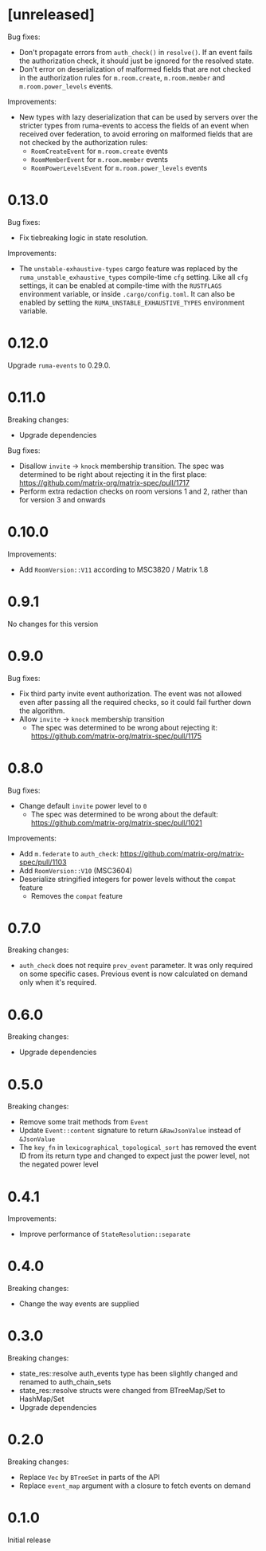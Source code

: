 # [unreleased]

Bug fixes:

- Don't propagate errors from `auth_check()` in `resolve()`. If an event fails
  the authorization check, it should just be ignored for the resolved state.
- Don't error on deserialization of malformed fields that are not checked in the
  authorization rules for `m.room.create`, `m.room.member` and
  `m.room.power_levels` events.

Improvements:

- New types with lazy deserialization that can be used by servers over the
  stricter types from ruma-events to access the fields of an event when received
  over federation, to avoid erroring on malformed fields that are not checked by
  the authorization rules:
  - `RoomCreateEvent` for `m.room.create` events
  - `RoomMemberEvent` for `m.room.member` events
  - `RoomPowerLevelsEvent` for `m.room.power_levels` events

# 0.13.0

Bug fixes:

- Fix tiebreaking logic in state resolution.

Improvements:

- The `unstable-exhaustive-types` cargo feature was replaced by the
  `ruma_unstable_exhaustive_types` compile-time `cfg` setting. Like all `cfg`
  settings, it can be enabled at compile-time with the `RUSTFLAGS` environment
  variable, or inside `.cargo/config.toml`. It can also be enabled by setting
  the `RUMA_UNSTABLE_EXHAUSTIVE_TYPES` environment variable.

# 0.12.0

Upgrade `ruma-events` to 0.29.0.

# 0.11.0

Breaking changes:

- Upgrade dependencies

Bug fixes:

- Disallow `invite` -> `knock` membership transition.
  The spec was determined to be right about rejecting it in the first place:
  <https://github.com/matrix-org/matrix-spec/pull/1717>
- Perform extra redaction checks on room versions 1 and 2, rather than for
  version 3 and onwards

# 0.10.0

Improvements:

- Add `RoomVersion::V11` according to MSC3820 / Matrix 1.8

# 0.9.1

No changes for this version

# 0.9.0

Bug fixes:

* Fix third party invite event authorization. The event was not allowed even
  after passing all the required checks, so it could fail further down the
  algorithm.
* Allow `invite` -> `knock` membership transition
  * The spec was determined to be wrong about rejecting it:
    <https://github.com/matrix-org/matrix-spec/pull/1175>

# 0.8.0

Bug fixes:

* Change default `invite` power level to `0`
  * The spec was determined to be wrong about the default:
    <https://github.com/matrix-org/matrix-spec/pull/1021>

Improvements:

* Add `m.federate` to `auth_check`:
  <https://github.com/matrix-org/matrix-spec/pull/1103>
* Add `RoomVersion::V10` (MSC3604)
* Deserialize stringified integers for power levels without the `compat` feature
  * Removes the `compat` feature

# 0.7.0

Breaking changes:

* `auth_check` does not require `prev_event` parameter. It was only required on
  some specific cases. Previous event is now calculated on demand only when
  it's required.

# 0.6.0

Breaking changes:

* Upgrade dependencies

# 0.5.0

Breaking changes:

* Remove some trait methods from `Event`
* Update `Event::content` signature to return `&RawJsonValue` instead of `&JsonValue`
* The `key_fn` in `lexicographical_topological_sort` has removed the event ID from its return type
  and changed to expect just the power level, not the negated power level

# 0.4.1

Improvements:

* Improve performance of `StateResolution::separate`

# 0.4.0

Breaking changes:

* Change the way events are supplied

# 0.3.0

Breaking changes:

* state_res::resolve auth_events type has been slightly changed and renamed to auth_chain_sets
* state_res::resolve structs were changed from BTreeMap/Set to HashMap/Set
* Upgrade dependencies

# 0.2.0

Breaking changes:

* Replace `Vec` by `BTreeSet` in parts of the API
* Replace `event_map` argument with a closure to fetch events on demand

# 0.1.0

Initial release
